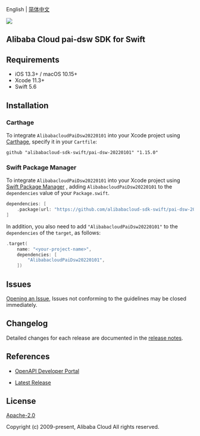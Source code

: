 English | [简体中文](README-CN.md)

![](https://aliyunsdk-pages.alicdn.com/icons/AlibabaCloud.svg)

## Alibaba Cloud pai-dsw SDK for Swift

## Requirements

- iOS 13.3+ / macOS 10.15+
- Xcode 11.3+
- Swift 5.6

## Installation

### Carthage

To integrate `AlibabacloudPaiDsw20220101` into your Xcode project using [Carthage](https://github.com/Carthage/Carthage), specify it in your `Cartfile`:

```ogdl
github "alibabacloud-sdk-swift/pai-dsw-20220101" "1.15.0"
```

### Swift Package Manager

To integrate `AlibabacloudPaiDsw20220101` into your Xcode project using [Swift Package Manager](https://swift.org/package-manager/) , adding `AlibabacloudPaiDsw20220101` to the `dependencies` value of your `Package.swift`.

```swift
dependencies: [
    .package(url: "https://github.com/alibabacloud-sdk-swift/pai-dsw-20220101.git", from: "1.15.0")
]
```

In addition, you also need to add `"AlibabacloudPaiDsw20220101"` to the `dependencies` of the `target`, as follows:

```swift
.target(
    name: "<your-project-name>",
    dependencies: [
        "AlibabacloudPaiDsw20220101",
    ])
```

## Issues

[Opening an Issue](https://github.com/alibabacloud-sdk-swift/pai-dsw-20220101/issues/new), Issues not conforming to the guidelines may be closed immediately.

## Changelog

Detailed changes for each release are documented in the [release notes](./ChangeLog.txt).

## References

* [OpenAPI Developer Portal](https://next.api.alibabacloud.com/home)
- [Latest Release](https://github.com/alibabacloud-sdk-swift/pai-dsw-20220101)

## License

[Apache-2.0](http://www.apache.org/licenses/LICENSE-2.0)

Copyright (c) 2009-present, Alibaba Cloud All rights reserved.
